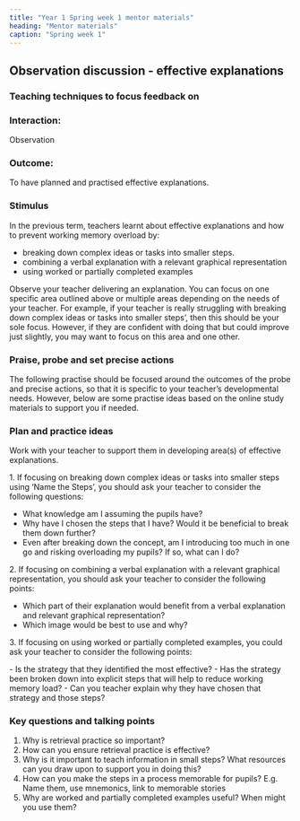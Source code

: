 ```yaml
---
title: "Year 1 Spring week 1 mentor materials"
heading: "Mentor materials"
caption: "Spring week 1"
---
```


## Observation discussion - effective explanations

### Teaching techniques to focus feedback on

### Interaction:

Observation

### Outcome:

To have planned and practised effective explanations.

### Stimulus

In the previous term, teachers learnt about effective explanations and how to prevent working memory overload by:

- breaking down complex ideas or tasks into smaller steps.
- combining a verbal explanation with a relevant graphical representation
- using worked or partially completed examples

Observe your teacher delivering an explanation. You can focus on one specific area outlined above or multiple areas depending on the needs of your teacher. For example, if your teacher is really struggling with breaking down complex ideas or tasks into smaller steps’, then this should be your sole focus. However, if they are confident with doing that but could improve just slightly, you may want to focus on this area and one other.

### Praise, probe and set precise actions

The following practise should be focused around the outcomes of the probe and precise actions, so that it is specific to your teacher’s developmental needs. However, below are some practise ideas based on the online study materials to support you if needed.

### Plan and practice ideas

Work with your teacher to support them in developing area(s) of effective explanations.

<p>1. If focusing on breaking down complex ideas or tasks into smaller steps using ‘Name the Steps’, you should ask your teacher to consider the following questions:</p>

- What knowledge am I assuming the pupils have?
- Why have I chosen the steps that I have? Would it be beneficial to break them down further?
- Even after breaking down the concept, am I introducing too much in one go and risking overloading my pupils? If so, what can I do?

<p>2. If focusing on combining a verbal explanation with a relevant graphical representation, you should ask your teacher to consider the following points:</p>

- Which part of their explanation would benefit from a verbal explanation and relevant graphical representation?
- Which image would be best to use and why?

<p>3. If focusing on using worked or partially completed examples, you could ask your teacher to consider the following points:
</p>
- Is the strategy that they identified the most effective?
- Has the strategy been broken down into explicit steps that will help to reduce working memory load?
- Can you teacher explain why they have chosen that strategy and those steps?

### Key questions and talking points

1. Why is retrieval practice so important?
2. How can you ensure retrieval practice is effective?
3. Why is it important to teach information in small steps? What resources can you draw upon to support you in doing this?
4. How can you make the steps in a process memorable for pupils? E.g. Name them, use mnemonics, link to memorable stories
5. Why are worked and partially completed examples useful? When might you use them?
